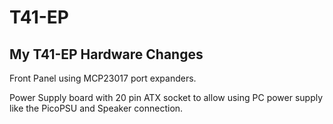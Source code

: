 # T41-EP

## My T41-EP Hardware Changes

Front Panel using MCP23017 port expanders.

Power Supply board with 20 pin ATX socket to allow using PC power supply like the PicoPSU and Speaker connection.
